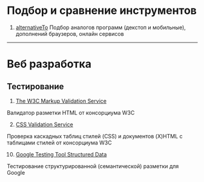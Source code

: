 # Подбор и сравнение инструментов

1. [alternativeTo](http://alternativeto.net/ "Сервис alternativeTo")  Подбор аналогов программ (декстоп и мобильные), дополнений браузеров, онлайн сервисов

***

# Веб разработка

## Тестирование

1. [The W3C Markup Validation Service](http://validator.w3.org/)

Валидатор разметки HTML от консорциума W3C

2. [CSS Validation Service](http://jigsaw.w3.org/css-validator/)

Проверка каскадных таблиц стилей (CSS) и документов (X)HTML с таблицами стилей от консорциума W3C


10. [Google Testing Tool Structured Data](http://alternativeto.net/)

Тестирование структурированной (семантической) разметки для Google

